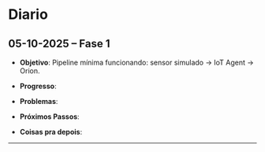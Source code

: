 # Diario

## 05-10-2025 – Fase 1

* **Objetivo**: Pipeline mínima funcionando: sensor simulado → IoT Agent → Orion.
* **Progresso**:

* **Problemas**:

* **Próximos Passos**:

* **Coisas pra depois**:

---
